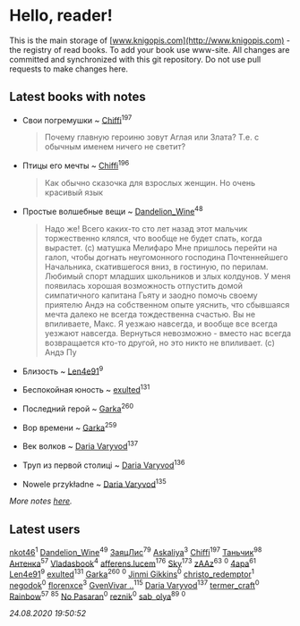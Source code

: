 # Hello, reader!
This is the main storage of [www.knigopis.com](http://www.knigopis.com) - the registry of read books.
To add your book use www-site. All changes are committed and synchronized with this git repository.
Do not use pull requests to make changes here.


## Latest books with notes
* Свои погремушки ~ [Chiffi](users/105/105831994080785626680-google)<sup>197</sup>
    > Почему главную героиню зовут Аглая или Злата? Т.е. с обычным именем ничего не светит?

* Птицы его мечты ~ [Chiffi](users/105/105831994080785626680-google)<sup>196</sup>
    > Как обычно сказочка для взрослых женщин. Но очень красивый язык

* Простые волшебные вещи ~ [Dandelion_Wine](users/586/58602788-vkontakte)<sup>48</sup>
    > Надо же! Всего каких-то сто лет назад этот мальчик торжественно клялся, что вообще не будет спать, когда вырастет. (с) матушка Мелифаро
    > Мне пришлось перейти на галоп, чтобы догнать неугомонного господина Почтеннейшего Начальника, скатившегося вниз, в гостиную, по перилам. Любимый спорт младших школьников и злых колдунов.
    > У меня появилась хорошая возможность отпустить домой симпатичного капитана Гьяту и заодно помочь своему приятелю Андэ на собственном опыте уяснить, что сбывшаяся мечта далеко не всегда тождественна счастью.
    > Вы не впиливаете, Макс. Я уезжаю навсегда, и вообще все всегда уезжают навсегда. Вернуться невозможно - вместо нас всегда возвращается кто-то другой, но это никто не впиливает. (с) Андэ Пу

* Близость ~ [Len4e91](users/254/254448176-yandex)<sup>9</sup>

* Беспокойная юность ~ [exulted](users/100/100599204551896265722-google)<sup>131</sup>

* Последний герой ~ [Garka](users/115/115753719718250012620-google)<sup>260</sup>

* Вор времени ~ [Garka](users/115/115753719718250012620-google)<sup>259</sup>

* Век волков ~ [Daria Varyvod](users/829/829893410524253-facebook)<sup>137</sup>

* Труп из первой столиці ~ [Daria Varyvod](users/829/829893410524253-facebook)<sup>136</sup>

* Nowele przykładne ~ [Daria Varyvod](users/829/829893410524253-facebook)<sup>135</sup>


_More notes [here](latest_books_with_notes.md)._


## Latest users
[nkot46](users/104/104299837-vkontakte)<sup>1</sup> 
[Dandelion_Wine](users/586/58602788-vkontakte)<sup>49</sup> 
[ЗаяцЛис](users/112/112388384595246311466-google)<sup>79</sup> 
[Askaliya](users/326/326783541-vkontakte)<sup>3</sup> 
[Chiffi](users/105/105831994080785626680-google)<sup>197</sup> 
[Таньчик](users/209/2096581563762610-facebook)<sup>98</sup> 
[Антенка](users/118/118158645037334943900-google)<sup>57</sup> 
[Vladasbook](users/221/221759364-yandex)<sup>4</sup> 
[afferens.lucem](users/196/196071655-vkontakte)<sup>176</sup> 
[Sky](users/118/118049897850017649660-googleplus)<sup>173</sup> 
[zAAz](users/202/202248233-vkontakte)<sup>63</sup> 
[](users/112/112786334705654109133-google)<sup>0</sup> 
[4apa](users/117/117392596378069249667-google)<sup>61</sup> 
[Len4e91](users/254/254448176-yandex)<sup>9</sup> 
[exulted](users/100/100599204551896265722-google)<sup>131</sup> 
[Garka](users/115/115753719718250012620-google)<sup>260</sup> 
[](users/104/104915951904734387490-google)<sup>0</sup> 
[Jinmi Gikkins](users/116/116590656999595569531-google)<sup>0</sup> 
[christo_redemptor](users/144/14490047-vkontakte)<sup>1</sup> 
[negodok](users/884/8841255-vkontakte)<sup>0</sup> 
[florenxce](users/113/113221536298663028563-googleplus)<sup>3</sup> 
[GvenVivar ..](users/158/158266434925901-facebook)<sup>115</sup> 
[Daria Varyvod](users/829/829893410524253-facebook)<sup>137</sup> 
[termer_craft](users/342/34250840-vkontakte)<sup>0</sup> 
[Rainbow](users/109/109787328219839805802-google)<sup>57</sup> 
[](users/300/300123225-vkontakte)<sup>85</sup> 
[No Pasaran](users/878/87846211-vkontakte)<sup>0</sup> 
[reznik](users/107/107373097238064458501-google)<sup>0</sup> 
[sab_olya](users/139/139338401-vkontakte)<sup>89</sup> 
[](users/113/113751741123975959230-google)<sup>0</sup> 


_24.08.2020 19:50:52_
